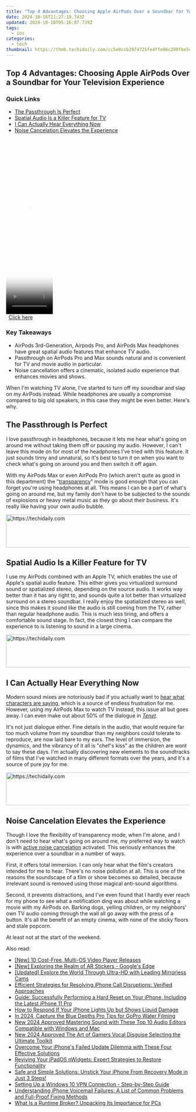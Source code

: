 ```yaml
---
title: "Top 4 Advantages: Choosing Apple AirPods Over a Soundbar for Your Television Experience"
date: 2024-10-16T21:27:19.743Z
updated: 2024-10-18T05:16:07.739Z
tags:
  - ios
categories:
  - tech
thumbnail: https://thmb.techidaily.com/cc5e0ccb2974725fe4ffe86c209fbe5c027a26cc8f4a4bedddf4dd27e4096c3f.jpg
---
```


## Top 4 Advantages: Choosing Apple AirPods Over a Soundbar for Your Television Experience

### Quick Links

* [The Passthrough Is Perfect](https://instagram-clips.techidaily.com/2024-approved-boosting-view-speed-for-instagram-media-content/)
* [Spatial Audio Is a Killer Feature for TV](https://sim-unlock.techidaily.com/in-2024-how-to-unlock-sim-cards-of-honor-magic-v2-without-puk-codes-by-drfone-android/)
* [I Can Actually Hear Everything Now](https://extra-support.techidaily.com/mastering-green-screen-techniques-in-kinemaster-a-step-by-step-guide-for-2024/)
* [Noise Cancelation Elevates the Experience](https://visual-screen-recording.techidaily.com/2024-approved-from-basics-to-brilliance-mastering-the-art-of-macbook-air-screen-capture/)

<!-- affiliate ads begin -->
<span id="1993647">
					<video width="128" height="480" style="cursor:pointer"
           poster="//a.impactradius-go.com/display-clicktoplayimage/1993647.png"
           onclick="if(!this.playClicked){this.play();this.setAttribute('controls',true);this.playClicked=true;}">
	   <source src="//a.impactradius-go.com/display-ad/22993-1993647">
	   <img src="//a.impactradius-go.com/display-clicktoplayimage/1993647.png" style="border: none; height: 100%; width: 100%; object-fit: contain">
	</video>
	<div style="width:80px;text-align:center"><a href="javascript:window.open(decodeURIComponent('https%3A%2F%2Fhomestyler.sjv.io%2Fc%2F5597632%2F1993647%2F22993'), '_blank');void(0);">Click here</a></div>
</span>
<img height="0" width="0" src="https://imp.pxf.io/i/5597632/1993647/22993" style="position:absolute;visibility:hidden;" border="0" />
<!-- affiliate ads end -->

### Key Takeaways

* AirPods 3rd-Generation, Airpods Pro, and AirPods Max headphones have great spatial audio features that enhance TV audio.
* Passthrough on AirPods Pro and Max sounds natural and is convenient for TV and movie audio in particular.
* Noise cancellation offers a cinematic, isolated audio experience that enhances movies and shows.

 When I'm watching TV alone, I've started to turn off my soundbar and slap on my AirPods instead. While headphones are usually a compromise compared to big old speakers, in this case they might be even better. Here's why.

##  The Passthrough Is Perfect

 I love passthrough in headphones, because it lets me hear what's going on around me without taking them off or pausing my audio. However, I can't leave this mode on for most of the headphones I've tried with this feature. It just sounds tinny and unnatural, so it's best to turn it on when you want to check what's going on around you and then switch it off again.

 With my AirPods Max or even AirPods Pro (which aren't quite as good in this department) the "[transparency](https://some-techniques.techidaily.com/filmmakers-companion-the-finest-15-gopro-cine-luts-unveiled-for-2024/)" mode is good enough that you can forget you're using headphones at all. This means I can be a part of what's going on around me, but my family don't have to be subjected to the sounds of explosions or heavy metal music as they go about their business. It's really like having your own audio bubble.

<!-- affiliate ads begin -->
<a href="https://appsumo.8odi.net/c/5597632/2075483/7443" target="_top" id="2075483">
  <img src="//a.impactradius-go.com/display-ad/7443-2075483" border="0" alt="https://techidaily.com" width="728" height="90"/>
</a>
<img height="0" width="0" src="https://appsumo.8odi.net/i/5597632/2075483/7443" style="position:absolute;visibility:hidden;" border="0" />
<!-- affiliate ads end -->

##  Spatial Audio Is a Killer Feature for TV

 I use my AirPods combined with an Apple TV, which enables the use of Apple's spatial audio feature. This either gives you virtualized surround sound or spatialized stereo, depending on the source audio. It works way better than it has any right to, and sounds quite a lot better than virtualized surround on a stereo soundbar. I really enjoy the spatialized stereo as well, since this makes it sound like the audio is still coming from the TV, rather than regular headphone audio. This is much less tiring, and offers a comfortable sound stage. In fact, the closest thing I can compare the experience to is listening to sound in a large cinema.

<!-- affiliate ads begin -->
<a href="https://bluetties.sjv.io/c/5597632/2141687/17094" target="_top" id="2141687">
  <img src="//a.impactradius-go.com/display-ad/17094-2141687" border="0" alt="https://techidaily.com" width="728" height="90"/>
</a>
<img height="0" width="0" src="https://bluetties.sjv.io/i/5597632/2141687/17094" style="position:absolute;visibility:hidden;" border="0" />
<!-- affiliate ads end -->

##  I Can Actually Hear Everything Now

 Modern sound mixes are notoriously bad if you actually want to [hear what characters are saying](https://blog-min.techidaily.com/how-to-restore-missing-photos-files-from-oppo-a18-by-fonelab-android-recover-photos/), which is a source of endless frustration for me. However, using my AirPods Max to watch TV instead, this issue all but goes away. I can even make out about 50% of the dialogue in [_Tenet_](https://www.esquire.com/uk/culture/a33859053/tenet-sound-problems/).

 It's not just dialogue either. Fine details in the audio, that would require far too much volume from my soundbar than my neighbors could tolerate to reproduce, are now laid bare to my ears. The level of immersion, the dynamics, and the vibrancy of it all is "chef's kiss" as the children are wont to say these days. I'm actually discovering new elements to the soundtracks of films that I've watched in many different formats over the years, and it's a source of pure joy for me.

<!-- affiliate ads begin -->
<a href="https://appsumo.8odi.net/c/5597632/2105866/7443" target="_top" id="2105866">
  <img src="//a.impactradius-go.com/display-ad/7443-2105866" border="0" alt="https://techidaily.com" width="728" height="90"/>
</a>
<img height="0" width="0" src="https://appsumo.8odi.net/i/5597632/2105866/7443" style="position:absolute;visibility:hidden;" border="0" />
<!-- affiliate ads end -->

##  Noise Cancelation Elevates the Experience

 Though I love the flexibility of transparency mode, when I'm alone, and I don't need to hear what's going on around me, my preferred way to watch is with [active noise cancelation](https://facebook-clips.techidaily.com/updated-step-by-step-sharing-twitch-on-your-fb-page-for-2024/) activated. This seriously enhances the experience over a soundbar in a number of ways.

 First, it offers total immersion. I can only hear what the film's creators intended for me to hear. There's no noise pollution at all. This is one of the reasons the soundscape of a film or show becomes so detailed, because irrelevant sound is removed using those magical anti-sound algorithms.

 Second, it prevents distractions, and I've even found that I hardly ever reach for my phone to see what a notification ding was about while watching a movie with my AirPods on. Barking dogs, yelling children, or my neighbors' own TV audio coming through the wall all go away with the press of a button. It's all the benefit of an empty cinema, with none of the sticky floors and stale popcorn.

 At least not at the start of the weekend.

<ins class="adsbygoogle"
     style="display:block"
     data-ad-format="autorelaxed"
     data-ad-client="ca-pub-7571918770474297"
     data-ad-slot="1223367746"></ins>

<ins class="adsbygoogle"
     style="display:block"
     data-ad-client="ca-pub-7571918770474297"
     data-ad-slot="8358498916"
     data-ad-format="auto"
     data-full-width-responsive="true"></ins>

<span class="atpl-alsoreadstyle">Also read:</span>
<div><ul>
<li><a href="https://extra-hints.techidaily.com/new-10-cost-free-multi-os-video-player-releases/"><u>[New] 10 Cost-Free, Multi-OS Video Player Releases</u></a></li>
<li><a href="https://some-techniques.techidaily.com/new-exploring-the-realm-of-ar-stickers-googles-edge/"><u>[New] Exploring the Realm of AR Stickers - Google's Edge</u></a></li>
<li><a href="https://fox-glue.techidaily.com/updated-explore-the-world-through-ultra-hd-with-leading-mirrorless-cams/"><u>[Updated] Explore the World Through Ultra-HD with Leading Mirrorless Cams</u></a></li>
<li><a href="https://os-tips.techidaily.com/efficient-strategies-for-resolving-iphone-call-disruptions-verified-approaches/"><u>Efficient Strategies for Resolving iPhone Call Disruptions: Verified Approaches</u></a></li>
<li><a href="https://os-tips.techidaily.com/guide-successfully-performing-a-hard-reset-on-your-iphone-including-the-latest-iphone-11-pro/"><u>Guide: Successfully Performing a Hard Reset on Your iPhone, Including the Latest iPhone 11 Pro</u></a></li>
<li><a href="https://os-tips.techidaily.com/how-to-respond-if-your-iphone-lights-up-but-shows-liquid-damage/"><u>How to Respond If Your iPhone Lights Up but Shows Liquid Damage</u></a></li>
<li><a href="https://fox-http.techidaily.com/in-2024-capture-the-blue-depths-pro-tips-for-gopro-water-filming/"><u>In 2024, Capture the Blue Depths Pro Tips for GoPro Water Filming</u></a></li>
<li><a href="https://voice-adjusting.techidaily.com/new-2024-approved-mastering-sound-with-these-top-10-audio-editors-compatible-with-windows-and-mac/"><u>New 2024 Approved Mastering Sound with These Top 10 Audio Editors Compatible with Windows and Mac</u></a></li>
<li><a href="https://audio-editing.techidaily.com/new-2024-approved-the-art-of-gamers-vocal-disguise-selecting-the-ultimate-toolkit/"><u>New 2024 Approved The Art of Gamers Vocal Disguise Selecting the Ultimate Toolkit</u></a></li>
<li><a href="https://os-tips.techidaily.com/overcome-your-iphones-failed-update-dilemma-with-these-four-effective-solutions/"><u>Overcome Your iPhone's Failed Update Dilemma with These Four Effective Solutions</u></a></li>
<li><a href="https://os-tips.techidaily.com/reviving-your-ipados-nwidgets-expert-strategies-to-restore-functionality/"><u>Reviving Your iPadOS nWidgets: Expert Strategies to Restore Functionality</u></a></li>
<li><a href="https://os-tips.techidaily.com/safe-and-simple-solutions-unstick-your-iphone-from-recovery-mode-in-just-3-steps/"><u>Safe and Simple Solutions: Unstick Your iPhone From Recovery Mode in Just 3 Steps!</u></a></li>
<li><a href="https://tech-savvy.techidaily.com/setting-up-a-windows-10-vpn-connection-step-by-step-guide/"><u>Setting Up a Windows 10 VPN Connection - Step-by-Step Guide</u></a></li>
<li><a href="https://os-tips.techidaily.com/understanding-iphone-voicemail-failures-a-list-of-common-problems-and-full-proof-fixing-methods/"><u>Understanding iPhone Voicemail Failures: A List of Common Problems and Full-Proof Fixing Methods</u></a></li>
<li><a href="https://win11.techidaily.com/what-is-a-runtime-broker-unpacking-its-importance-for-pcs/"><u>What Is a Runtime Broker? Unpacking Its Importance for PCs</u></a></li>
</ul></div>

